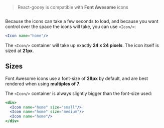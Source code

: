 > React-gooey is compatible with **Font Awesome** icons

```props
```

Because the icons can take a few seconds to load, and because you want control over the space the icons will take, you can use `<Icon/>`:

```jsx
<Icon name="home"/>
```

The `<Icon/>` container will take up exactly **24 x 24 pixels**. The icon itself is sized at **21px**.

## Sizes

Font Awesome icons use a font-size of **28px** by default, and are best rendered when using **multiples of 7**.

The `<Icon/>` container is always slightly bigger than the font-size used:
```jsx
<div>
  <Icon name="home" size="small"/>
  <Icon name="home" size="medium"/>
  <Icon name="home"/>
</div>
```
